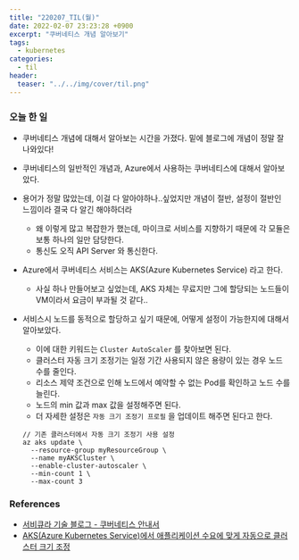 ```yaml
---
title: "220207_TIL(월)"
date: 2022-02-07 23:23:28 +0900
excerpt: "쿠버네티스 개념 알아보기"
tags:
  - kubernetes
categories:
  - til
header:
  teaser: "../../img/cover/til.png"
---
```


### 오늘 한 일

- 쿠버네티스 개념에 대해서 알아보는 시간을 가졌다. 밑에 블로그에 개념이 정말 잘 나와있다!

- 쿠버네티스의 일반적인 개념과, Azure에서 사용하는 쿠버네티스에 대해서 알아보았다.

- 용어가 정말 많았는데, 이걸 다 알아야하나..싶었지만 개념이 절반, 설정이 절반인 느낌이라 결국 다 알긴 해야하더라

  - 왜 이렇게 많고 복잡한가 했는데, 마이크로 서비스를 지향하기 때문에 각 모듈은 보통 하나의 일만 담당한다.
  - 통신도 오직 API Server 와 통신한다.

- Azure에서 쿠버네티스 서비스는 AKS(Azure Kubernetes Service) 라고 한다.

  - 사실 하나 만들어보고 싶었는데, AKS 자체는 무료지만 그에 할당되는 노드들이 VM이라서 요금이 부과될 것 같다..

- 서비스시 노드를 동적으로 할당하고 싶기 때문에, 어떻게 설정이 가능한지에 대해서 알아보았다.

  - 이에 대한 키워드는 `Cluster AutoScaler` 를 찾아보면 된다.
  - 클러스터 자동 크기 조정기는 일정 기간 사용되지 않은 용량이 있는 경우 노드 수를 줄인다.
  - 리소스 제약 조건으로 인해 노드에서 예약할 수 없는 Pod를 확인하고 노드 수를 늘린다.
  - 노드의 min 값과 max 값을 설정해주면 된다.
  - 더 자세한 설정은 `자동 크기 조정기 프로필` 을 업데이트 해주면 된다고 한다.

  ```
  // 기존 클러스터에서 자동 크기 조정기 사용 설정
  az aks update \
    --resource-group myResourceGroup \
    --name myAKSCluster \
    --enable-cluster-autoscaler \
    --min-count 1 \
    --max-count 3
  ```

  



### References

- [서비큐라 기술 블로그 - 쿠버네티스 안내서](https://subicura.com/2019/05/19/kubernetes-basic-1.html)
- [AKS(Azure Kubernetes Service)에서 애플리케이션 수요에 맞게 자동으로 클러스터 크기 조정](https://docs.microsoft.com/ko-kr/azure/aks/cluster-autoscaler)